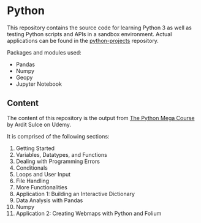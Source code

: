 # Python

This repository contains the source code for learning Python 3 as well as testing Python scripts and APIs in a sandbox environment. Actual applications can be found in the [python-projects](https://github.com/williamsoftwarecode/python-projects) repository. 

Packages and modules used:
- Pandas
- Numpy
- Geopy
- Jupyter Notebook

## Content

The content of this repository is the output from [The Python Mega Course](https://www.udemy.com/the-python-mega-course) by Ardit Sulce on Udemy. 

It is comprised of the following sections:
1. Getting Started
2. Variables, Datatypes, and Functions
3. Dealing with Programming Errors
4. Conditionals
5. Loops and User Input
6. File Handling
7. More Functionalities
8. Application 1: Building an Interactive Dictionary
9. Data Analysis with Pandas
10. Numpy
11. Application 2: Creating Webmaps with Python and Folium